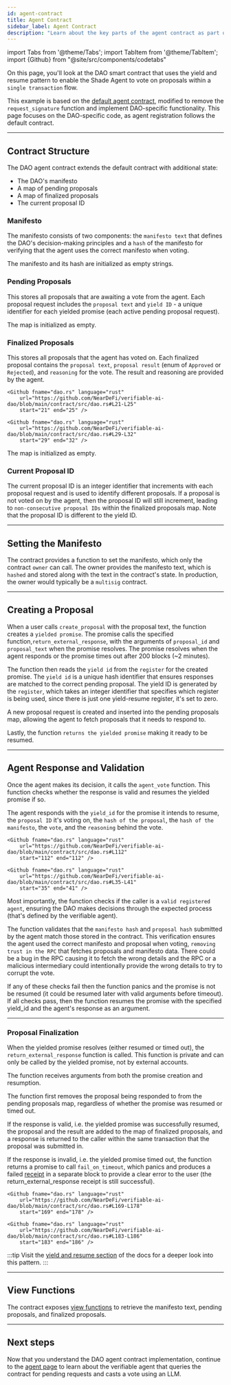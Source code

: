 ```yaml
---
id: agent-contract
title: Agent Contract
sidebar_label: Agent Contract
description: "Learn about the key parts of the agent contract as part of the Verifiable AI DAO Shade Agent example, including how to create a custom agent contract and create a yield and resume-based Shade Agent."
---
```


import Tabs from '@theme/Tabs';
import TabItem from '@theme/TabItem';
import {Github} from "@site/src/components/codetabs"

On this page, you'll look at the DAO smart contract that uses the yield and resume pattern to enable the Shade Agent to vote on proposals within a `single transaction` flow.

This example is based on the [default agent contract](https://github.com/NearDeFi/shade-agent-js/tree/main/contracts/sandbox), modified to remove the `request_signature` function and implement DAO-specific functionality. This page focuses on the DAO-specific code, as agent registration follows the default contract.

---

## Contract Structure

The DAO agent contract extends the default contract with additional state:
- The DAO's manifesto
- A map of pending proposals
- A map of finalized proposals 
- The current proposal ID

<Github fname="lib.rs" language="rust"
    url="https://github.com/NearDeFi/verifiable-ai-dao/blob/main/contract/src/lib.rs#L33-L41"
    start="33" end="41" />

### Manifesto 

The manifesto consists of two components: the `manifesto text` that defines the DAO's decision-making principles and a `hash` of the manifesto for verifying that the agent uses the correct manifesto when voting.

<Github fname="dao.rs" language="rust"
    url="https://github.com/NearDeFi/verifiable-ai-dao/blob/main/contract/src/dao.rs#L7-L10"
    start="7" end="10" />

The manifesto and its hash are initialized as empty strings.

### Pending Proposals

This stores all proposals that are awaiting a vote from the agent. Each proposal request includes the `proposal text` and `yield ID` - a unique identifier for each yielded promise (each active pending proposal request).

<Github fname="dao.rs" language="rust"
    url="https://github.com/NearDeFi/verifiable-ai-dao/blob/main/contract/src/dao.rs#L14-L17"
    start="14" end="17" />

The map is initialized as empty.

### Finalized Proposals 

This stores all proposals that the agent has voted on. Each finalized proposal contains the `proposal text`, `proposal result` (enum of `Approved` or `Rejected`), and `reasoning` for the vote. The result and reasoning are provided by the agent.

<Tabs groupId="code-tabs">
  <TabItem value="finalized-proposal" label="FinalizedProposal">

    <Github fname="dao.rs" language="rust"
        url="https://github.com/NearDeFi/verifiable-ai-dao/blob/main/contract/src/dao.rs#L21-L25"
        start="21" end="25" />

  </TabItem>
  <TabItem value="proposal-result" label="ProposalResult">

    <Github fname="dao.rs" language="rust"
        url="https://github.com/NearDeFi/verifiable-ai-dao/blob/main/contract/src/dao.rs#L29-L32"
        start="29" end="32" />
  
  </TabItem>
</Tabs>

The map is initialized as empty.

### Current Proposal ID

The current proposal ID is an integer identifier that increments with each proposal request and is used to identify different proposals. If a proposal is not voted on by the agent, then the proposal ID will still increment, leading to `non-consecutive proposal IDs` within the finalized proposals map. Note that the proposal ID is different to the yield ID.

---

## Setting the Manifesto

The contract provides a function to set the manifesto, which only the contract `owner` can call. The owner provides the manifesto text, which is `hashed` and stored along with the text in the contract's state. In production, the owner would typically be a `multisig` contract.

<Github fname="dao.rs" language="rust"
    url="https://github.com/NearDeFi/verifiable-ai-dao/blob/main/contract/src/dao.rs#L55-L67"
    start="55" end="67" />

---

## Creating a Proposal

When a user calls `create_proposal` with the proposal text, the function creates a `yielded promise`. The promise calls the specified function,`return_external_response`, with the arguments of `proposal_id` and `proposal_text` when the promise resolves. The promise resolves when the agent responds or the promise times out after 200 blocks (~2 minutes).

<Github fname="dao.rs" language="rust"
    url="https://github.com/NearDeFi/verifiable-ai-dao/blob/main/contract/src/dao.rs#L83-L91"
    start="83" end="91" />

The function then reads the `yield id` from the `register` for the created promise. The `yield id` is a unique hash identifier that ensures responses are matched to the correct pending proposal. The yield ID is generated by the `register`, which takes an integer identifier that specifies which register is being used, since there is just one yield-resume register, it's set to zero.

<Github fname="dao.rs" language="rust"
    url="https://github.com/NearDeFi/verifiable-ai-dao/blob/main/contract/src/dao.rs#L94-L97"
    start="94" end="97" />

A new proposal request is created and inserted into the pending proposals map, allowing the agent to fetch proposals that it needs to respond to.

<Github fname="dao.rs" language="rust"
    url="https://github.com/NearDeFi/verifiable-ai-dao/blob/main/contract/src/dao.rs#L100-L105"
    start="100" end="105" />

Lastly, the function `returns the yielded promise` making it ready to be resumed.

<Github fname="dao.rs" language="rust"
    url="https://github.com/NearDeFi/verifiable-ai-dao/blob/main/contract/src/dao.rs#L108"
    start="108" end="108" />

---

## Agent Response and Validation

Once the agent makes its decision, it calls the `agent_vote` function. This function checks whether the response is valid and resumes the yielded promise if so.

The agent responds with the `yield_id` for the promise it intends to resume, the `proposal ID` it's voting on, the `hash of the proposal`, the `hash of the manifesto`, the `vote`, and the `reasoning` behind the vote.

<Tabs groupId="code-tabs">
  <TabItem value="args" label="Args">

    <Github fname="dao.rs" language="rust"
        url="https://github.com/NearDeFi/verifiable-ai-dao/blob/main/contract/src/dao.rs#L112"
        start="112" end="112" />

  </TabItem>
  <TabItem value="ai-response" label="AiResponse">

    <Github fname="dao.rs" language="rust"
        url="https://github.com/NearDeFi/verifiable-ai-dao/blob/main/contract/src/dao.rs#L35-L41"
        start="35" end="41" />
  
  </TabItem>
</Tabs>

Most importantly, the function checks if the caller is a `valid registered agent`, ensuring the DAO makes decisions through the expected process (that's defined by the verifiable agent).

<Github fname="dao.rs" language="rust"
    url="https://github.com/NearDeFi/verifiable-ai-dao/blob/main/contract/src/dao.rs#L114"
    start="114" end="114" />

The function validates that the `manifesto hash` and `proposal hash` submitted by the agent match those stored in the contract. This verification ensures the agent used the correct manifesto and proposal when voting, `removing trust in the RPC` that fetches proposals and manifesto data. There could be a bug in the RPC causing it to fetch the wrong details and the RPC or a malicious intermediary could intentionally provide the wrong details to try to corrupt the vote.

<Github fname="dao.rs" language="rust"
    url="https://github.com/NearDeFi/verifiable-ai-dao/blob/main/contract/src/dao.rs#L123-L137"
    start="123" end="137" />

If any of these checks fail then the function panics and the promise is not be resumed (it could be resumed later with valid arguments before timeout). If all checks pass, then the function resumes the promise with the specified yield_id and the agent's response as an argument.

<Github fname="dao.rs" language="rust"
    url="https://github.com/NearDeFi/verifiable-ai-dao/blob/main/contract/src/dao.rs#L140"
    start="140" end="140" />

---

### Proposal Finalization

When the yielded promise resolves (either resumed or timed out), the `return_external_response` function is called. This function is private and can only be called by the yielded promise, not by external accounts. 

The function receives arguments from both the promise creation and resumption.

<Github fname="dao.rs" language="rust"
    url="https://github.com/NearDeFi/verifiable-ai-dao/blob/main/contract/src/dao.rs#144-L150"
    start="144" end="150" />

The function first removes the proposal being responded to from the pending proposals map, regardless of whether the promise was resumed or timed out.

<Github fname="dao.rs" language="rust"
    url="https://github.com/NearDeFi/verifiable-ai-dao/blob/main/contract/src/dao.rs#L151"
    start="151" end="151" />

If the response is valid, i.e. the yielded promise was successfully resumed, the proposal and the result are added to the map of finalized proposals, and a response is returned to the caller within the same transaction that the proposal was submitted in.

<Github fname="dao.rs" language="rust"
    url="https://github.com/NearDeFi/verifiable-ai-dao/blob/main/contract/src/dao.rs#L153-L168"
    start="153" end="168" />

If the response is invalid, i.e. the yielded promise timed out, the function returns a promise to call `fail_on_timeout`, which panics and produces a failed [receipt](../../../../protocol/transaction-execution) in a separate block to provide a clear error to the user (the return_external_response receipt is still successful).

<Tabs groupId="code-tabs">
  <TabItem value="promise" label="Promise">

    <Github fname="dao.rs" language="rust"
        url="https://github.com/NearDeFi/verifiable-ai-dao/blob/main/contract/src/dao.rs#L169-L178"
        start="169" end="178" />

  </TabItem>
  <TabItem value="panic-function" label="Panic function">

    <Github fname="dao.rs" language="rust"
        url="https://github.com/NearDeFi/verifiable-ai-dao/blob/main/contract/src/dao.rs#L183-L186"
        start="183" end="186" />
  
  </TabItem>
</Tabs>

:::tip
Visit the [yield and resume section](../../../../smart-contracts/anatomy/yield-resume.md) of the docs for a deeper look into this pattern.
:::

---

## View Functions

The contract exposes [view functions](https://github.com/NearDeFi/verifiable-ai-dao/blob/main/contract/src/dao.rs#L171-L205) to retrieve the manifesto text, pending proposals, and finalized proposals.

---

## Next steps

Now that you understand the DAO agent contract implementation, continue to the [agent page](./agent.md) to learn about the verifiable agent that queries the contract for pending requests and casts a vote using an LLM.